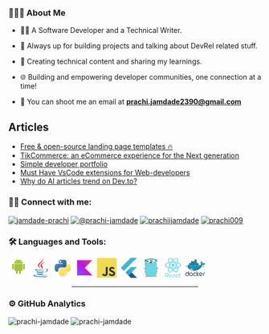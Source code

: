 <h3 align="left">👩🏻‍💻 About Me</h3>

- 👩‍💻 A Software Developer and a Technical Writer.

- 🚀 Always up for building projects and talking about DevRel related stuff.

- 📝 Creating technical content and sharing my learnings.

- 🌐 Building and empowering developer communities, one connection at a time!

- 📧 You can shoot me an email at **prachi.jamdade2390@gmail.com**

<!-- ARTICLES -->

## Articles

- [Free & open-source landing page templates 🔥](https://dev.to/paul_freeman/free-landing-page-templates-30hh)
- [TikCommerce: an eCommerce experience for the Next generation](https://dev.to/paul_freeman/tikcommerce-an-ecommerce-experience-for-the-next-generation-nfc)
- [Simple developer portfolio](https://dev.to/paul_freeman/simple-developer-portfolio-1cc5)
- [Must Have VsCode extensions for Web-developers](https://dev.to/paul_freeman/must-have-vscode-extensions-for-web-developers-13ge)
- [Why do AI articles trend on Dev.to?](https://dev.to/paul_freeman/why-do-ai-articles-trend-on-devto-hh8)
<!-- /ARTICLES -->

<h3 align="left">🤝🏻 Connect with me:</h3>
<p align="left">
<a href="https://linkedin.com/in/jamdade-prachi" target="blank"><img align="center" src="https://raw.githubusercontent.com/rahuldkjain/github-profile-readme-generator/master/src/images/icons/Social/linked-in-alt.svg" alt="jamdade-prachi" height="30" width="40" /></a>
<a href="https://medium.com/@prachi-jamdade" target="blank"><img align="center" src="https://raw.githubusercontent.com/rahuldkjain/github-profile-readme-generator/master/src/images/icons/Social/medium.svg" alt="@prachi-jamdade" height="30" width="40" /></a>
<a href="https://x.com/prachiijamdade" target="blank"><img align="center" src="https://raw.githubusercontent.com/rahuldkjain/github-profile-readme-generator/master/src/images/icons/Social/twitter.svg" alt="prachiijamdade" height="30" width="40" /></a>
<a href="https://www.leetcode.com/prachi009" target="blank"><img align="center" src="https://raw.githubusercontent.com/rahuldkjain/github-profile-readme-generator/master/src/images/icons/Social/leet-code.svg" alt="prachi009" height="30" width="40" /></a>
</p>

<h3 align="left">🛠 Languages and Tools:</h3>
<p align="left">
  <img src="https://raw.githubusercontent.com/devicons/devicon/master/icons/android/android-original-wordmark.svg" alt="android" width="40" height="40"/>
  <img src="https://raw.githubusercontent.com/devicons/devicon/master/icons/java/java-original.svg" alt="java" width="40" height="40"/>
  <img src="https://raw.githubusercontent.com/devicons/devicon/master/icons/python/python-original.svg" alt="python" width="40" height="40"/>
  <img src="https://raw.githubusercontent.com/devicons/devicon/master/icons/kotlin/kotlin-original.svg" alt="kotlin" width="40" height="40"/>
  <img src="https://raw.githubusercontent.com/devicons/devicon/master/icons/javascript/javascript-original.svg" alt="javascript" width="40" height="40"/>
  <img src="https://raw.githubusercontent.com/devicons/devicon/master/icons/flutter/flutter-original.svg" alt="flutter" width="40" height="40"/>
  <img src="https://raw.githubusercontent.com/devicons/devicon/master/icons/go/go-original.svg" alt="go" width="40" height="40"/>
  <img src="https://raw.githubusercontent.com/devicons/devicon/master/icons/react/react-original-wordmark.svg" alt="react-native" width="40" height="40"/>
  <img src="https://raw.githubusercontent.com/devicons/devicon/master/icons/docker/docker-original-wordmark.svg" alt="docker" width="40" height="40"/>
</p>

<div align="center">
  <hr width="50%"/>
</div>

<h3 align="left">⚙️ GitHub Analytics</h3>
<div>
  <img src="https://github-readme-stats.vercel.app/api?username=prachi-jamdade&show_icons=true&theme=radical" alt="prachi-jamdade" />
  <img src="https://github-readme-streak-stats.herokuapp.com/?user=prachi-jamdade&theme=radical" alt="prachi-jamdade" />
</div>